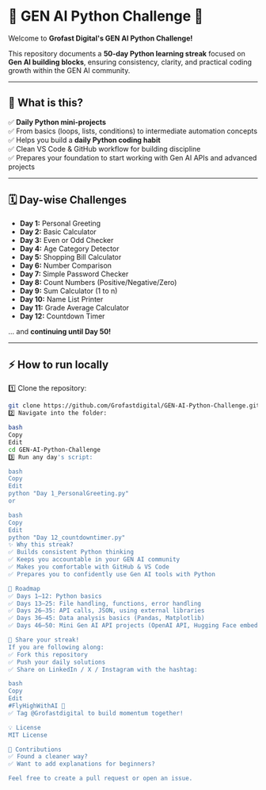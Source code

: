 # 🧠 GEN AI Python Challenge 🚀

Welcome to **Grofast Digital's GEN AI Python Challenge!**

This repository documents a **50-day Python learning streak** focused on **Gen AI building blocks**, ensuring consistency, clarity, and practical coding growth within the GEN AI community.

---

## 📌 What is this?

✅ **Daily Python mini-projects**  
✅ From basics (loops, lists, conditions) to intermediate automation concepts  
✅ Helps you build a **daily Python coding habit**  
✅ Clean VS Code & GitHub workflow for building discipline  
✅ Prepares your foundation to start working with Gen AI APIs and advanced projects

---

## 🗓️ **Day-wise Challenges**

- **Day 1:** Personal Greeting
- **Day 2:** Basic Calculator
- **Day 3:** Even or Odd Checker
- **Day 4:** Age Category Detector
- **Day 5:** Shopping Bill Calculator
- **Day 6:** Number Comparison
- **Day 7:** Simple Password Checker
- **Day 8:** Count Numbers (Positive/Negative/Zero)
- **Day 9:** Sum Calculator (1 to n)
- **Day 10:** Name List Printer
- **Day 11:** Grade Average Calculator
- **Day 12:** Countdown Timer

... and **continuing until Day 50!**

---

## ⚡ How to run locally

1️⃣ Clone the repository:
```bash
git clone https://github.com/Grofastdigital/GEN-AI-Python-Challenge.git
2️⃣ Navigate into the folder:

bash
Copy
Edit
cd GEN-AI-Python-Challenge
3️⃣ Run any day's script:

bash
Copy
Edit
python "Day 1_PersonalGreeting.py"
or

bash
Copy
Edit
python "Day 12_countdowntimer.py"
✨ Why this streak?
✅ Builds consistent Python thinking
✅ Keeps you accountable in your GEN AI community
✅ Makes you comfortable with GitHub & VS Code
✅ Prepares you to confidently use Gen AI tools with Python

🚀 Roadmap
✅ Days 1–12: Python basics
✅ Days 13–25: File handling, functions, error handling
✅ Days 26–35: API calls, JSON, using external libraries
✅ Days 36–45: Data analysis basics (Pandas, Matplotlib)
✅ Days 46–50: Mini Gen AI API projects (OpenAI API, Hugging Face embeddings)

📣 Share your streak!
If you are following along:
✅ Fork this repository
✅ Push your daily solutions
✅ Share on LinkedIn / X / Instagram with the hashtag:

bash
Copy
Edit
#FlyHighWithAI 🚀
✅ Tag @Grofastdigital to build momentum together!

💡 License
MIT License

🙏 Contributions
✅ Found a cleaner way?
✅ Want to add explanations for beginners?

Feel free to create a pull request or open an issue.
